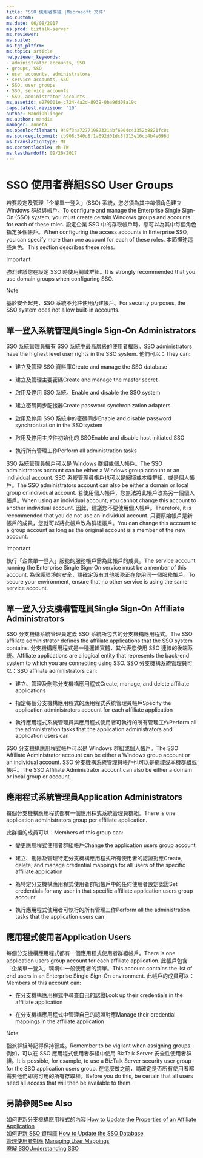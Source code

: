 ```yaml
---
title: "SSO 使用者群組 |Microsoft 文件"
ms.custom: 
ms.date: 06/08/2017
ms.prod: biztalk-server
ms.reviewer: 
ms.suite: 
ms.tgt_pltfrm: 
ms.topic: article
helpviewer_keywords:
- administrator accounts, SSO
- groups, SSO
- user accounts, administrators
- service accounts, SSO
- SSO, user groups
- SSO, service accounts
- SSO, administrator accounts
ms.assetid: e279001e-c724-4a2d-8939-0ba9dd08a19c
caps.latest.revision: "10"
author: MandiOhlinger
ms.author: mandia
manager: anneta
ms.openlocfilehash: 949f3aa72771982321abf6904c43352b8821fc0c
ms.sourcegitcommit: cb908c540d8f1a692d01dc8f313e16cb4b4e696d
ms.translationtype: MT
ms.contentlocale: zh-TW
ms.lasthandoff: 09/20/2017
---
```

# <a name="sso-user-groups"></a><span data-ttu-id="a483c-102">SSO 使用者群組</span><span class="sxs-lookup"><span data-stu-id="a483c-102">SSO User Groups</span></span>
<span data-ttu-id="a483c-103">若要設定及管理「企業單一登入」(SSO) 系統，您必須為其中每個角色建立 Windows 群組與帳戶。</span><span class="sxs-lookup"><span data-stu-id="a483c-103">To configure and manage the Enterprise Single Sign-On (SSO) system, you must create certain Windows groups and accounts for each of these roles.</span></span> <span data-ttu-id="a483c-104">設定企業 SSO 中的存取帳戶時，您可以為其中每個角色指定多個帳戶。</span><span class="sxs-lookup"><span data-stu-id="a483c-104">When configuring the access accounts in Enterprise SSO, you can specify more than one account for each of these roles.</span></span> <span data-ttu-id="a483c-105">本節描述這些角色。</span><span class="sxs-lookup"><span data-stu-id="a483c-105">This section describes these roles.</span></span>  
  
> [!IMPORTANT]
>  <span data-ttu-id="a483c-106">強烈建議您在設定 SSO 時使用網域群組。</span><span class="sxs-lookup"><span data-stu-id="a483c-106">It is strongly recommended that you use domain groups when configuring SSO.</span></span>  
  
> [!NOTE]
>  <span data-ttu-id="a483c-107">基於安全起見，SSO 系統不允許使用內建帳戶。</span><span class="sxs-lookup"><span data-stu-id="a483c-107">For security purposes, the SSO system does not allow built-in accounts.</span></span>  
  
## <a name="single-sign-on-administrators"></a><span data-ttu-id="a483c-108">單一登入系統管理員</span><span class="sxs-lookup"><span data-stu-id="a483c-108">Single Sign-On Administrators</span></span>  
 <span data-ttu-id="a483c-109">SSO 系統管理員擁有 SSO 系統中最高層級的使用者權限。</span><span class="sxs-lookup"><span data-stu-id="a483c-109">SSO administrators have the highest level user rights in the SSO system.</span></span> <span data-ttu-id="a483c-110">他們可以：</span><span class="sxs-lookup"><span data-stu-id="a483c-110">They can:</span></span>  
  
-   <span data-ttu-id="a483c-111">建立及管理 SSO 資料庫</span><span class="sxs-lookup"><span data-stu-id="a483c-111">Create and manage the SSO database</span></span>  
  
-   <span data-ttu-id="a483c-112">建立及管理主要密碼</span><span class="sxs-lookup"><span data-stu-id="a483c-112">Create and manage the master secret</span></span>  
  
-   <span data-ttu-id="a483c-113">啟用及停用 SSO 系統。</span><span class="sxs-lookup"><span data-stu-id="a483c-113">Enable and disable the SSO system</span></span>  
  
-   <span data-ttu-id="a483c-114">建立密碼同步配接器</span><span class="sxs-lookup"><span data-stu-id="a483c-114">Create password synchronization adapters</span></span>  
  
-   <span data-ttu-id="a483c-115">啟用及停用 SSO 系統中的密碼同步</span><span class="sxs-lookup"><span data-stu-id="a483c-115">Enable and disable password synchronization in the SSO system</span></span>  
  
-   <span data-ttu-id="a483c-116">啟用及停用主控件初始化的 SSO</span><span class="sxs-lookup"><span data-stu-id="a483c-116">Enable and disable host initiated SSO</span></span>  
  
-   <span data-ttu-id="a483c-117">執行所有管理工作</span><span class="sxs-lookup"><span data-stu-id="a483c-117">Perform all administration tasks</span></span>  
  
 <span data-ttu-id="a483c-118">SSO 系統管理員帳戶可以是 Windows 群組或個人帳戶。</span><span class="sxs-lookup"><span data-stu-id="a483c-118">The SSO administrators account can be either a Windows group account or an individual account.</span></span> <span data-ttu-id="a483c-119">SSO 系統管理員帳戶也可以是網域或本機群組，或是個人帳戶。</span><span class="sxs-lookup"><span data-stu-id="a483c-119">The SSO administrators account can also be either a domain or local group or individual account.</span></span> <span data-ttu-id="a483c-120">若使用個人帳戶，您無法將此帳戶改為另一個個人帳戶。</span><span class="sxs-lookup"><span data-stu-id="a483c-120">When using an individual account, you cannot change this account to another individual account.</span></span> <span data-ttu-id="a483c-121">因此，建議您不要使用個人帳戶。</span><span class="sxs-lookup"><span data-stu-id="a483c-121">Therefore, it is recommended that you do not use an individual account.</span></span> <span data-ttu-id="a483c-122">只要原始帳戶是新帳戶的成員，您就可以將此帳戶改為群組帳戶。</span><span class="sxs-lookup"><span data-stu-id="a483c-122">You can change this account to a group account as long as the original account is a member of the new account.</span></span>  
  
> [!IMPORTANT]
>  <span data-ttu-id="a483c-123">執行「企業單一登入」服務的服務帳戶需為此帳戶的成員。</span><span class="sxs-lookup"><span data-stu-id="a483c-123">The service account running the Enterprise Single Sign-On service must be a member of this account.</span></span> <span data-ttu-id="a483c-124">為保護環境的安全，請確定沒有其他服務正在使用同一個服務帳戶。</span><span class="sxs-lookup"><span data-stu-id="a483c-124">To secure your environment, ensure that no other service is using the same service account.</span></span>  
  
## <a name="single-sign-on-affiliate-administrators"></a><span data-ttu-id="a483c-125">單一登入分支機構管理員</span><span class="sxs-lookup"><span data-stu-id="a483c-125">Single Sign-On Affiliate Administrators</span></span>  
 <span data-ttu-id="a483c-126">SSO 分支機構系統管理員定義 SSO 系統所包含的分支機構應用程式。</span><span class="sxs-lookup"><span data-stu-id="a483c-126">The SSO affiliate administrator defines the affiliate applications that the SSO system contains.</span></span> <span data-ttu-id="a483c-127">分支機構應用程式是一種邏輯實體，其代表您使用 SSO 連線的後端系統。</span><span class="sxs-lookup"><span data-stu-id="a483c-127">Affiliate applications are a logical entity that represents the back-end system to which you are connecting using SSO.</span></span> <span data-ttu-id="a483c-128">SSO 分支機構系統管理員可以：</span><span class="sxs-lookup"><span data-stu-id="a483c-128">SSO affiliate administrators can:</span></span>  
  
-   <span data-ttu-id="a483c-129">建立、管理及刪除分支機構應用程式</span><span class="sxs-lookup"><span data-stu-id="a483c-129">Create, manage, and delete affiliate applications</span></span>  
  
-   <span data-ttu-id="a483c-130">指定每個分支機構應用程式的應用程式系統管理員帳戶</span><span class="sxs-lookup"><span data-stu-id="a483c-130">Specify the application administrators account for each affiliate application</span></span>  
  
-   <span data-ttu-id="a483c-131">執行應用程式系統管理員與應用程式使用者可執行的所有管理工作</span><span class="sxs-lookup"><span data-stu-id="a483c-131">Perform all the administration tasks that the application administrators and application users can</span></span>  
  
 <span data-ttu-id="a483c-132">SSO 分支機構應用程式帳戶可以是 Windows 群組或個人帳戶。</span><span class="sxs-lookup"><span data-stu-id="a483c-132">The SSO Affiliate Administrator account can be either a Windows group account or an individual account.</span></span> <span data-ttu-id="a483c-133">SSO 分支機構系統管理員帳戶也可以是網域或本機群組或帳戶。</span><span class="sxs-lookup"><span data-stu-id="a483c-133">The SSO Affiliate Administrator account can also be either a domain or local group or account.</span></span>  
  
## <a name="application-administrators"></a><span data-ttu-id="a483c-134">應用程式系統管理員</span><span class="sxs-lookup"><span data-stu-id="a483c-134">Application Administrators</span></span>  
 <span data-ttu-id="a483c-135">每個分支機構應用程式都有一個應用程式系統管理員群組。</span><span class="sxs-lookup"><span data-stu-id="a483c-135">There is one application administrators group per affiliate application.</span></span>  
  
 <span data-ttu-id="a483c-136">此群組的成員可以：</span><span class="sxs-lookup"><span data-stu-id="a483c-136">Members of this group can:</span></span>  
  
-   <span data-ttu-id="a483c-137">變更應用程式使用者群組帳戶</span><span class="sxs-lookup"><span data-stu-id="a483c-137">Change the application users group account</span></span>  
  
-   <span data-ttu-id="a483c-138">建立、刪除及管理特定分支機構應用程式所有使用者的認證對應</span><span class="sxs-lookup"><span data-stu-id="a483c-138">Create, delete, and manage credential mappings for all users of the specific affiliate application</span></span>  
  
-   <span data-ttu-id="a483c-139">為特定分支機構應用程式使用者群組帳戶中的任何使用者設定認證</span><span class="sxs-lookup"><span data-stu-id="a483c-139">Set credentials for any user in that specific affiliate application users group account</span></span>  
  
-   <span data-ttu-id="a483c-140">執行應用程式使用者可執行的所有管理工作</span><span class="sxs-lookup"><span data-stu-id="a483c-140">Perform all the administration tasks that the application users can</span></span>  
  
## <a name="application-users"></a><span data-ttu-id="a483c-141">應用程式使用者</span><span class="sxs-lookup"><span data-stu-id="a483c-141">Application Users</span></span>  
 <span data-ttu-id="a483c-142">每個分支機構應用程式都有一個應用程式使用者群組帳戶。</span><span class="sxs-lookup"><span data-stu-id="a483c-142">There is one application users group account for each affiliate application.</span></span> <span data-ttu-id="a483c-143">此帳戶包含「企業單一登入」環境中一般使用者的清單。</span><span class="sxs-lookup"><span data-stu-id="a483c-143">This account contains the list of end users in an Enterprise Single Sign-On environment.</span></span> <span data-ttu-id="a483c-144">此帳戶的成員可以：</span><span class="sxs-lookup"><span data-stu-id="a483c-144">Members of this account can:</span></span>  
  
-   <span data-ttu-id="a483c-145">在分支機構應用程式中尋查自己的認證</span><span class="sxs-lookup"><span data-stu-id="a483c-145">Look up their credentials in the affiliate application</span></span>  
  
-   <span data-ttu-id="a483c-146">在分支機構應用程式中管理自己的認證對應</span><span class="sxs-lookup"><span data-stu-id="a483c-146">Manage their credential mappings in the affiliate application</span></span>  
  
> [!NOTE]
>  <span data-ttu-id="a483c-147">指派群組時記得保持警戒。</span><span class="sxs-lookup"><span data-stu-id="a483c-147">Remember to be vigilant when assigning groups.</span></span> <span data-ttu-id="a483c-148">例如，可以在 SSO 應用程式使用者群組中使用 BizTalk Server 安全性使用者群組。</span><span class="sxs-lookup"><span data-stu-id="a483c-148">It is possible, for example, to use a BizTalk Server security user group for the SSO application users group.</span></span> <span data-ttu-id="a483c-149">在這麼做之前，請確定是否所有使用者都需要他們即將可用的所有存取權。</span><span class="sxs-lookup"><span data-stu-id="a483c-149">Before you do this, be certain that all users need all access that will then be available to them.</span></span>  
  
## <a name="see-also"></a><span data-ttu-id="a483c-150">另請參閱</span><span class="sxs-lookup"><span data-stu-id="a483c-150">See Also</span></span>  
 <span data-ttu-id="a483c-151">[如何更新分支機構應用程式的內容](../core/how-to-update-the-properties-of-an-affiliate-application.md) </span><span class="sxs-lookup"><span data-stu-id="a483c-151">[How to Update the Properties of an Affiliate Application](../core/how-to-update-the-properties-of-an-affiliate-application.md) </span></span>  
 <span data-ttu-id="a483c-152">[如何更新 SSO 資料庫](../core/how-to-update-the-sso-database.md) </span><span class="sxs-lookup"><span data-stu-id="a483c-152">[How to Update the SSO Database](../core/how-to-update-the-sso-database.md) </span></span>  
 <span data-ttu-id="a483c-153">[管理使用者對應](../core/managing-user-mappings.md) </span><span class="sxs-lookup"><span data-stu-id="a483c-153">[Managing User Mappings](../core/managing-user-mappings.md) </span></span>  
 [<span data-ttu-id="a483c-154">瞭解 SSO</span><span class="sxs-lookup"><span data-stu-id="a483c-154">Understanding SSO</span></span>](../core/understanding-sso.md)
